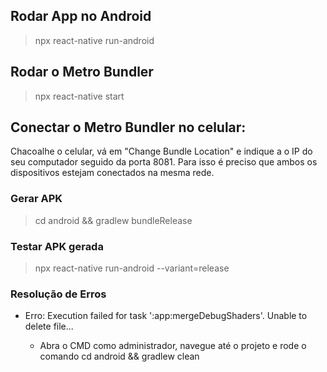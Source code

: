 ## Rodar App no Android

> npx react-native run-android

## Rodar o Metro Bundler

> npx react-native start

## Conectar o Metro Bundler no celular:

Chacoalhe o celular, vá em "Change Bundle Location" e indique a o IP do seu computador seguido da porta 8081. Para isso é preciso que ambos os dispositivos estejam conectados na mesma rede.

### Gerar APK

> cd android && gradlew bundleRelease

### Testar APK gerada

> npx react-native run-android --variant=release

### Resolução de Erros

- Erro: Execution failed for task ':app:mergeDebugShaders'. Unable to delete file...

  - Abra o CMD como administrador, navegue até o projeto e rode o comando cd android && gradlew clean
